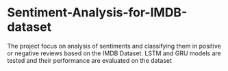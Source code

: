 # Sentiment-Analysis-for-IMDB-dataset
The project focus on analysis of sentiments and classifying them in positive or negative reviews based on the IMDB Dataset. LSTM and GRU models are tested and their performance are evaluated on the dataset
